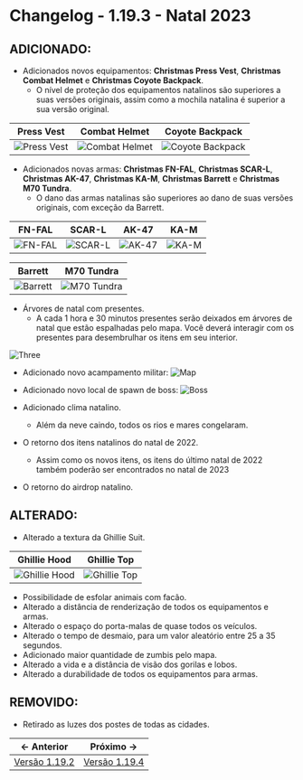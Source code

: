 # Changelog - 1.19.3 - Natal 2023

## **ADICIONADO**:
- Adicionados novos equipamentos: **Christmas Press Vest**, **Christmas Combat Helmet** e **Christmas Coyote Backpack**.
  - O nível de proteção dos equipamentos natalinos são superiores a suas versões originais, assim como a mochila natalina é superior a sua versão original.

| Press Vest | Combat Helmet | Coyote Backpack |
|------------|---------------|-----------------|
| ![Press Vest](https://i.imgur.com/RuV6PQm.png) | ![Combat Helmet](https://i.imgur.com/beSVUq1.png) | ![Coyote Backpack](https://i.imgur.com/SgzPOwg.png)

- Adicionados novas armas: **Christmas FN-FAL**, **Christmas SCAR-L**, **Christmas AK-47**, **Christmas KA-M**, **Christmas Barrett** e **Christmas M70 Tundra**.
  - O dano das armas natalinas são superiores ao dano de suas versões originais, com exceção da Barrett.

| FN-FAL | SCAR-L | AK-47 | KA-M |
|--------|--------|-------|------|
| ![FN-FAL](https://i.imgur.com/RiAXS6q.png) | ![SCAR-L](https://i.imgur.com/CCWIyRR.png) | ![AK-47](https://i.imgur.com/smv3d8L.png) | ![KA-M](https://i.imgur.com/bAAwmgJ.png)

| Barrett | M70 Tundra |
|--------|------------|
| ![Barrett](https://i.imgur.com/w1MkiDK.png) | ![M70 Tundra](https://i.imgur.com/IZkWQx1.png) |

- Árvores de natal com presentes.
  - A cada 1 hora e 30 minutos presentes serão deixados em árvores de natal que estão espalhadas pelo mapa. Você deverá interagir com os presentes para desembrulhar os itens em seu interior.
  
![Three](https://i.imgur.com/1d0zUd4.png)

- Adicionado novo acampamento militar:
![Map](https://i.imgur.com/p12qwcY.png)

- Adicionado novo local de spawn de boss:
![Boss](https://i.imgur.com/k3UxEpU.png)

- Adicionado clima natalino.
  - Além da neve caindo, todos os rios e mares congelaram.

- O retorno dos itens natalinos do natal de 2022.
  - Assim como os novos itens, os itens do último natal de 2022 também poderão ser encontrados no natal de 2023
  
- O retorno do airdrop natalino.



## **ALTERADO**:
- Alterado a textura da Ghillie Suit.

| Ghillie Hood | Ghillie Top | 
|--------------|---------------|
| ![Ghillie Hood](https://i.imgur.com/hbcgNmU.png) | ![Ghillie Top](https://i.imgur.com/WGlnz0i.png) |

- Possibilidade de esfolar animais com facão.
- Alterado a distância de renderização de todos os equipamentos e armas.
- Alterado o espaço do porta-malas de quase todos os veículos.
- Alterado o tempo de desmaio, para um valor aleatório entre 25 a 35 segundos.
- Adicionado maior quantidade de zumbis pelo mapa.
- Alterado a vida e a distância de visão dos gorilas e lobos.
- Alterado a durabilidade de todos os equipamentos para armas.

## **REMOVIDO**:
- Retirado as luzes dos postes de todas as cidades.

← Anterior             |  Próximo →
:-------------------------:|:-------------------------:
[Versão 1.19.2](https://www.stoneagemta.com/releases/dayz/1.19.2) | [Versão 1.19.4](https://www.stoneagemta.com/releases/dayz/1.19.4)